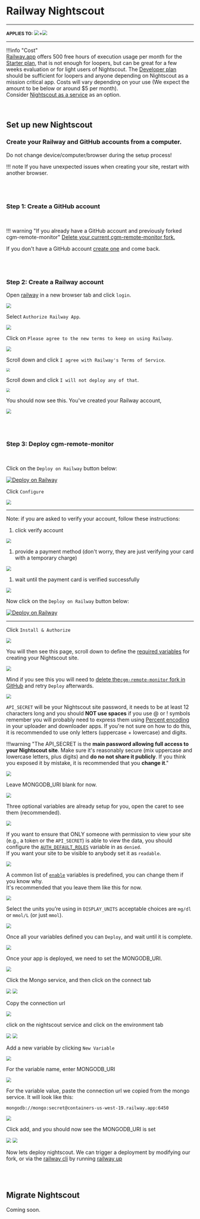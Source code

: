 # Railway Nightscout

---

<span style="font-size:smaller;">**APPLIES TO:**</span> <img src="../../img/railway-app-logo.png" style="zoom:80%;" />+<img src="../../../vendors/img/Atlas.png" style="zoom:80%;" />

---

!!!info "Cost"  
 [Railway.app](https://railway.app/) offers 500 free hours of execution usage per month for the [Starter plan](https://docs.railway.app/reference/plans#starter-plan), that is not enough for loopers, but can be great for a few weeks evaluation or for light users of Nightscout.
The [Developer plan](https://docs.railway.app/reference/plans#developer-plan-offering) should be sufficient for loopers and anyone depending on Nightscout as a mission critical app. Costs will vary depending on your use (We expect the amount to be below or around $5 per month).  
 Consider [Nightscout as a service](/#nightscout-as-a-service) as an option.

</br>

## Set up new Nightscout

### Create your Railway and GitHub accounts from a computer.

Do not change device/computer/browser during the setup process!

!!! note
If you have unexpected issues when creating your site, restart with another browser.

</br></br>

### Step 1: Create a GitHub account

</br>

!!! warning "If you already have a GitHub account and previously forked cgm-remote-monitor"
[Delete your current cgm-remote-monitor fork.](../../../update/redeploy/#step-1-cleanup-github)

If you don't have a GitHub account [create one](../../../nightscout/github/#create-a-github-account) and come back.

</br></br>

### Step 2: Create a Railway account

Open [railway](https://railway.app) in a new browser tab and click `login`.

<img src="../img/Railway01.png" style="zoom:80%;" />

Select `Authorize Railway App`.

<img src="../img/Railway02.png" style="zoom:80%;" />

Click on `Please agree to the new terms to keep on using Railway`.

<img src="../img/Railway03.png" style="zoom:80%;" />

Scroll down and click `I agree with Railway's Terms of Service`.

<img src="../img/Railway04.png" style="zoom:60%;" />

Scroll down and click `I will not deploy any of that`.

<img src="../img/Railway05.png" style="zoom:60%;" />

You should now see this. You've created your Railway account,

<img src="../img/Railway06.png" style="zoom:80%;" />

</br></br>

### Step 3: Deploy cgm-remote-monitor

</br>

Click on the `Deploy on Railway` button below:

[![Deploy on Railway](https://railway.app/button.svg)](https://railway.app/new/template/XvAfVW)

Click `Configure`

<img src="../img/Railway07.png" style="zoom:80%;" />

---

Note: if you are asked to verify your account, follow these instructions:

1. click verify account

<img src="../img/Railway18.png" style="zoom:80%;" />

1. provide a payment method (don't worry, they are just verifying your card with a temporary charge)

<img src="../img/Railway19.png" style="zoom:80%;" />

1. wait until the payment card is verified successfully

<img src="../img/Railway20.png" style="zoom:80%;" />

Now click on the `Deploy on Railway` button below:

[![Deploy on Railway](https://railway.app/button.svg)](https://railway.app/new/template/XvAfVW)

---

Click `Install & Authorize`

<img src="../img/Railway08.png" style="zoom:80%;" />

You will then see this page, scroll down to define the [required variables](../../../nightscout/setup_variables/#required-variables) for creating your Nightscout site.

<img src="../img/Railway09.png" style="zoom:80%;" />

Mind if you see this you will need to [delete the`cgm-remote-monitor` fork in GitHub](#step-1-create-a-github-account) and retry `Deploy` afterwards.

<img src="../img/Railway17.png" style="zoom:80%;" />

`API_SECRET` will be your Nightscout site password, it needs to be at least 12 characters long and you should **NOT use spaces** if you use @ or ! symbols remember you will probably need to express them using [Percent encoding](https://en.wikipedia.org/wiki/Percent-encoding#Percent-encoding_reserved_characters) in your uploader and downloader apps. If you're not sure on how to do this, it is recommended to use only letters (uppercase + lowercase) and digits.

!!!warning "The API_SECRET is the **main password allowing full access to your Nightscout site**. Make sure it's reasonably secure (mix uppercase and lowercase letters, plus digits) and **do no not share it publicly**. If you think you exposed it by mistake, it is recommended that you **change it**."

<img src="../img/Railway10.png" style="zoom:80%;" />

Leave MONGODB_URI blank for now.

<img src="../img/Railway21.png" style="zoom:80%;" />

Three optional variables are already setup for you, open the caret to see them (recommended).

<img src="../img/Railway15.png" style="zoom:80%;" />

If you want to ensure that ONLY someone with permission to view your site (e.g., a token or the `API_SECRET`) is able to view the data, you should configure the [`AUTH_DEFAULT_ROLES`](../setup_variables/#auth_default_roles) variable in as `denied`.  
If you want your site to be visible to anybody set it as `readable`.

<img src="../img/Railway11.png" style="zoom:80%;" />

A common list of [`enable`](../../../nightscout/setup_variables/#enable) variables is predefined, you can change them if you know why.  
It's recommended that you leave them like this for now.

<img src="../img/Railway14.png" style="zoom:80%;" />

Select the units you’re using in `DISPLAY_UNITS` acceptable choices are `mg/dl` or `mmol/L` (or just `mmol`).

<img src="../img/Railway13.png" style="zoom:80%;" />

Once all your variables defined you can `Deploy`, and wait until it is complete.

<img src="../img/Railway16.png" style="zoom:80%;" />

Once your app is deployed, we need to set the MONGODB_URI.

<img src="../img/Railway22.png" style="zoom:80%;" />

Click the Mongo service, and then click on the connect tab

<img src="../img/Railway23.png" style="zoom:80%;" />

<img src="../img/Railway24.png" style="zoom:80%;" />

Copy the connection url

<img src="../img/Railway25.png" style="zoom:80%;" />

click on the nightscout service and click on the environment tab

<img src="../img/Railway26.png" style="zoom:80%;" />
<img src="../img/Railway27.png" style="zoom:80%;" />

Add a new variable by clicking `New Variable`

<img src="../img/Railway28.png" style="zoom:80%;" />

For the variable name, enter MONGODB_URI

<img src="../img/Railway29.png" style="zoom:80%;" />

For the variable value, paste the connection url we copied from the mongo service. It will look like this:

`mongodb://mongo:secret@containers-us-west-19.railway.app:6450`

<img src="../img/Railway30.png" style="zoom:80%;" />

Click add, and you should now see the MONGODB_URI is set

<img src="../img/Railway31.png" style="zoom:80%;" />
<img src="../img/Railway32.png" style="zoom:80%;" />

Now lets deploy nightscout. We can trigger a deployment by modifying our fork, or via the [railway cli](https://docs.railway.app/develop/cli) by running [railway up](https://docs.railway.app/develop/cli#deploy)

</br></br>

## Migrate Nightscout

Coming soon.
